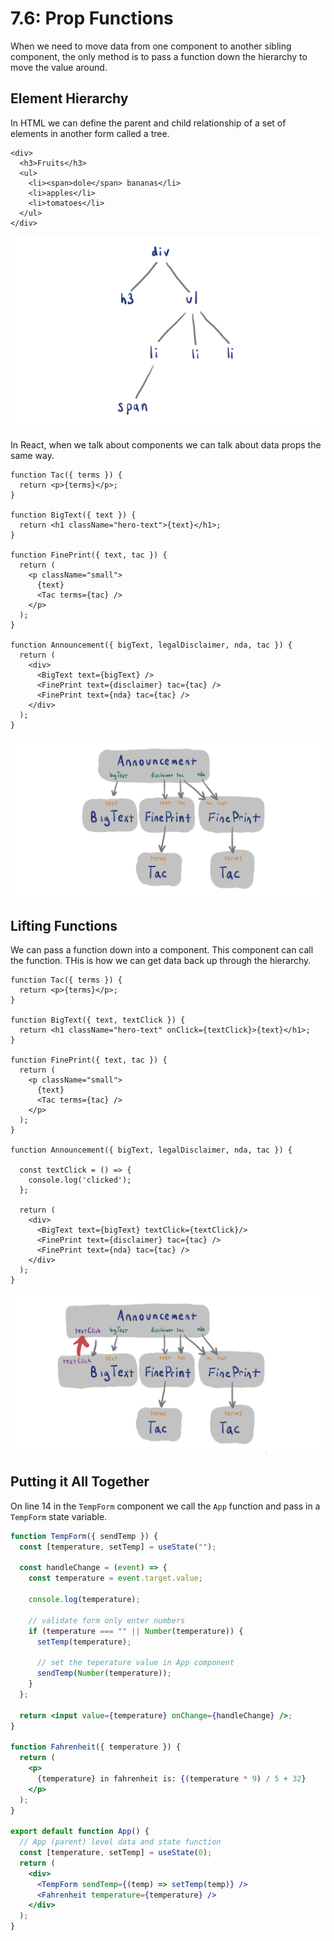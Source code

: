 # 7.6: Prop Functions

When we need to move data from one component to another sibling component, the only method is to pass a function down the hierarchy to move the value around.

## Element Hierarchy

In HTML we can define the parent and child relationship of a set of elements in another form called a tree.

```markup
<div>
  <h3>Fruits</h3>
  <ul>
    <li><span>dole</span> bananas</li>
    <li>apples</li>
    <li>tomatoes</li>
  </ul>
</div>
```

![](../.gitbook/assets/prop-hierarchy.jpg)

In React, when we talk about components we can talk about data props the same way.

```markup
function Tac({ terms }) {
  return <p>{terms}</p>;
}

function BigText({ text }) {
  return <h1 className="hero-text">{text}</h1>;
}

function FinePrint({ text, tac }) {
  return (
    <p className="small">
      {text}
      <Tac terms={tac} />
    </p>
  );
}

function Announcement({ bigText, legalDisclaimer, nda, tac }) {
  return (
    <div>
      <BigText text={bigText} />
      <FinePrint text={disclaimer} tac={tac} />
      <FinePrint text={nda} tac={tac} />
    </div>
  );
}
```

![](../.gitbook/assets/prop-hierarchy-2.jpg)

## Lifting Functions

We can pass a function down into a component. This component can call the function. THis is how we can get data back up through the hierarchy.

```markup
function Tac({ terms }) {
  return <p>{terms}</p>;
}

function BigText({ text, textClick }) {
  return <h1 className="hero-text" onClick={textClick}>{text}</h1>;
}

function FinePrint({ text, tac }) {
  return (
    <p className="small">
      {text}
      <Tac terms={tac} />
    </p>
  );
}

function Announcement({ bigText, legalDisclaimer, nda, tac }) {

  const textClick = () => {
    console.log('clicked');
  };

  return (
    <div>
      <BigText text={bigText} textClick={textClick}/>
      <FinePrint text={disclaimer} tac={tac} />
      <FinePrint text={nda} tac={tac} />
    </div>
  );
}
```

![](../.gitbook/assets/lifting-functions.jpg)

## Putting it All Together

On line 14 in the `TempForm` component we call the `App` function and pass in a `TempForm` state variable.

```jsx
function TempForm({ sendTemp }) {
  const [temperature, setTemp] = useState("");

  const handleChange = (event) => {
    const temperature = event.target.value;

    console.log(temperature);

    // validate form only enter numbers
    if (temperature === "" || Number(temperature)) {
      setTemp(temperature);
      
      // set the teperature value in App component
      sendTemp(Number(temperature));
    }
  };

  return <input value={temperature} onChange={handleChange} />;
}

function Fahrenheit({ temperature }) {
  return (
    <p>
      {temperature} in fahrenheit is: {(temperature * 9) / 5 + 32}
    </p>
  );
}

export default function App() {
  // App (parent) level data and state function
  const [temperature, setTemp] = useState(0);
  return (
    <div>
      <TempForm sendTemp={(temp) => setTemp(temp)} />
      <Fahrenheit temperature={temperature} />
    </div>
  );
}
```



